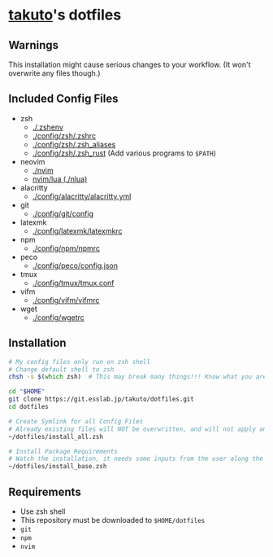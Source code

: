 # [takuto](https://www.pysan3.server-on.net/)'s dotfiles

## Warnings

This installation might cause serious changes to your workflow.
(It won't overwrite any files though.)

## Included Config Files

- zsh
  - [./.zshenv](./.zshenv)
  - [./config/zsh/.zshrc](./config/zsh/.zshrc)
  - [./config/zsh/.zsh_aliases](./config/zsh/.zsh_aliases)
  - [./config/zsh/.zsh_rust](./config/zsh/.zsh_rust) (Add various programs to `$PATH`)
- neovim
  - [./nvim](./nvim)
  - [nvim/lua (./nlua)](./nlua)
- alacritty
  - [./config/alacritty/alacritty.yml](./config/alacritty/alacritty.yml)
- git
  - [./config/git/config](./config/git/config)
- latexmk
  - [./config/latexmk/latexmkrc](./config/latexmk/latexmkrc)
- npm
  - [./config/npm/npmrc](./config/npm/npmrc)
- peco
  - [./config/peco/config.json](./config/peco/config.json)
- tmux
  - [./config/tmux/tmux.conf](./config/tmux/tmux.conf)
- vifm
  - [./config/vifm/vifmrc](./config/vifm/vifmrc)
- wget
  - [./config/wgetrc](./config/wgetrc)

## Installation

```zsh
# My config files only run on zsh shell
# Change default shell to zsh
chsh -s $(which zsh)  # This may break many things!!! Know what you are doing.

cd "$HOME"
git clone https://git.esslab.jp/takuto/dotfiles.git
cd dotfiles

# Create Symlink for all Config Files
# Already existing files will NOT be overwritten, and will not apply any changes
~/dotfiles/install_all.zsh

# Install Package Requirements
# Watch the installation, it needs some inputs from the user along the way
~/dotfiles/install_base.zsh

```

## Requirements

- Use zsh shell
- This repository must be downloaded to `$HOME/dotfiles`
- `git`
- `npm`
- `nvim`

